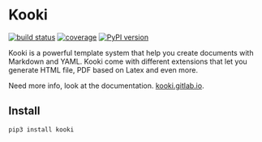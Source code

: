 # Kooki

[![build status](https://gitlab.com/kooki/kooki/badges/master/build.svg)](https://gitlab.com/kooki/kooki/commits/master)
[![coverage](https://gitlab.com/kooki/kooki/badges/master/coverage.svg?job=coverage)](https://kooki.gitlab.io/kooki/coverage)
[![PyPI version](https://badge.fury.io/py/kooki.svg)](https://badge.fury.io/py/kooki)

Kooki is a powerful template system that help you create documents with Markdown and YAML.
Kooki come with different extensions that let you generate HTML file, PDF based on Latex and even more.

Need more info, look at the documentation. [kooki.gitlab.io](http://kooki.gitlab.io/).

## Install

```
pip3 install kooki
```